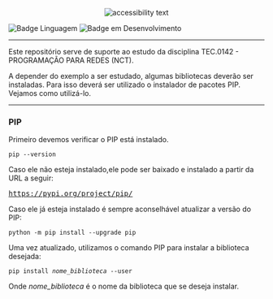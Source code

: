 <p align="center">
  <img src="https://user-images.githubusercontent.com/23036697/179610525-9ee37437-9302-4681-a5e7-7ce84cd6776a.png" alt="accessibility text">
</p>

![Badge Linguagem](http://img.shields.io/static/v1?label=LINGUAGEM&message=PYTHON&color=informational&style=plastic)
![Badge em Desenvolvimento](http://img.shields.io/static/v1?label=STATUS&message=EM%20DESENVOLVIMENTO&color=yellowgreen&style=plastic)

<hr/>


<p>Este repositório serve de suporte ao estudo da disciplina TEC.0142 - PROGRAMAÇÃO PARA REDES (NCT).</p>

<p>A depender do exemplo a ser estudado, algumas bibliotecas deverão ser instaladas. Para isso deverá ser utilizado o instalador de pacotes PIP. Vejamos como utilizá-lo.</p>

<hr/>

<h3>PIP</h3>

<p>Primeiro devemos verificar o PIP está instalado.</p>

<pre><code>pip --version</code></pre>

<p>Caso ele não esteja instalado,ele pode ser baixado e instalado a partir da URL a seguir:</p>

<pre><a target="_blank" href="https://pypi.org/project/pip/">https://pypi.org/project/pip/</a></pre>

<p>Caso ele já esteja instalado é sempre aconselhável atualizar a versão do PIP:</p>

<pre><code>python -m pip install --upgrade pip</code></pre>

<p>Uma vez atualizado, utilizamos o comando PIP para instalar a biblioteca desejada:</p>

<pre><code>pip install <i>nome_biblioteca</i> --user</code></pre>

Onde <i>nome_biblioteca</i> é o nome da biblioteca que se deseja instalar.
 
